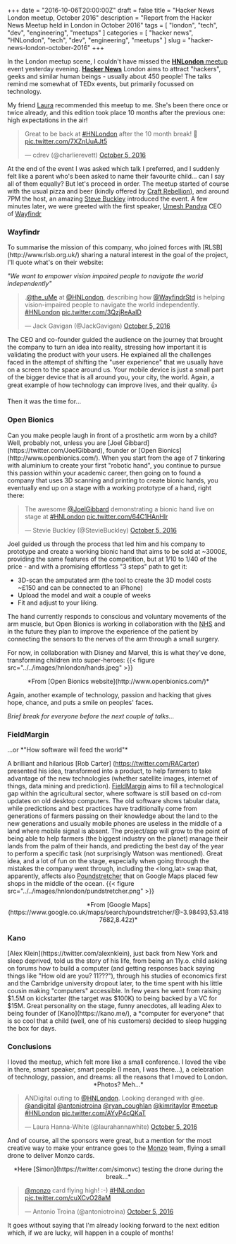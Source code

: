 +++
date = "2016-10-06T20:00:00Z"
draft = false
title = "Hacker News London meetup, October 2016"
description = "Report from the Hacker News Meetup held in London in October 2016"
tags = [ "london", "tech", "dev", "engineering", "meetups" ]
categories = [ "hacker news", "HNLondon", "tech", "dev", "engineering", "meetups" ]
slug = "hacker-news-london-october-2016"
+++

In the London meetup scene, I couldn't have missed the [**HNLondon** meetup](http://www.meetup.com/HNLondon) event yesterday evening. [**Hacker News**](https://news.ycombinator.com/) London aims to attract "hackers", geeks and similar human beings - usually about 450 people! The talks remind me somewhat of TEDx events, but primarily focussed on technology.

My friend [Laura](https://twitter.com/laurahannawhite) recommended this meetup to me. She's been there once or twice already, and this edition took place 10 months after the previous one: high expectations in the air!
<blockquote class="twitter-tweet" data-lang="en"><p lang="en" dir="ltr">Great to be back at <a href="https://twitter.com/hashtag/HNLondon?src=hash">#HNLondon</a> after the 10 month break! 🦄 <a href="https://t.co/7XZnUuAJt5">pic.twitter.com/7XZnUuAJt5</a></p>&mdash; cdrev (@charlierevett) <a href="https://twitter.com/charlierevett/status/783732029909327872">October 5, 2016</a></blockquote>
<script async src="//platform.twitter.com/widgets.js" charset="utf-8"></script>

At the end of the event I was asked which talk I preferred, and I suddenly felt like a parent who's been asked to name their favourite child... can I say all of them equally? But let's proceed in order. The meetup started of course with the usual pizza and beer (kindly offered by [Craft Rebellion](http://craftrebellion.com/)), and around 7PM the host, an amazing [Steve Buckley](https://twitter.com/steviebuckley) introduced the event. A few minutes later, we were greeted with the first speaker, [Umesh Pandya](https://twitter.com/the_uMe) CEO of [Wayfindr](https://www.wayfindr.net/)

<h3>Wayfindr</h3>
To summarise the mission of this company, who joined forces with [RLSB](http://www.rlsb.org.uk/) sharing a natural interest in the goal of the project, I'll quote what's on their website:

*"We want to empower vision impaired people to navigate the world independently"*

<blockquote class="twitter-tweet" data-lang="en"><p lang="en" dir="ltr">.<a href="https://twitter.com/the_uMe">@the_uMe</a> at <a href="https://twitter.com/HNLondon">@HNLondon</a>, describing how <a href="https://twitter.com/WayfindrStd">@WayfindrStd</a> is helping vision-impaired people to navigate the world independently. <a href="https://twitter.com/hashtag/HNLondon?src=hash">#HNLondon</a> <a href="https://t.co/3QzjReAalD">pic.twitter.com/3QzjReAalD</a></p>&mdash; Jack Gavigan (@JackGavigan) <a href="https://twitter.com/JackGavigan/status/783735006355132421">October 5, 2016</a></blockquote>
<script async src="//platform.twitter.com/widgets.js" charset="utf-8"></script>

The CEO and co-founder guided the audience on the journey that brought the company to turn an idea into reality, stressing how important it is validating the product with your users. He explained all the challenges faced in the attempt of shifting the "user experience" that we usually have on a screen to the space around us. Your mobile device is just a small part of the bigger device that is all around you, your city, the world. Again, a great example of how technology can improve lives, and their quality. 👍

Then it was the time for...

<h3>Open Bionics</h3>
Can you make people laugh in front of a prosthetic arm worn by a child? Well, probably not, unless you are [Joel Gibbard](https://twitter.com/JoelGibbard), founder or [Open Bionics](http://www.openbionics.com/). When you start from the age of 7 tinkering with aluminium to create your first "robotic hand", you continue to pursue this passion within your academic career, then going on to found a company that uses 3D scanning and printing to create bionic hands, you eventually end up on a stage with a working prototype of a hand, right there:
<blockquote class="twitter-tweet" data-lang="en"><p lang="en" dir="ltr">The awesome <a href="https://twitter.com/JoelGibbard">@JoelGibbard</a> demonstrating a bionic hand live on stage at <a href="https://twitter.com/hashtag/HNLondon?src=hash">#HNLondon</a> <a href="https://t.co/64C1HAnHlr">pic.twitter.com/64C1HAnHlr</a></p>&mdash; Stevie Buckley (@StevieBuckley) <a href="https://twitter.com/StevieBuckley/status/783739115841974273">October 5, 2016</a></blockquote>
<script async src="//platform.twitter.com/widgets.js" charset="utf-8"></script>
Joel guided us through the process that led him and his company to prototype and create a working bionic hand that aims to be sold at ~3000£, providing the same features of the competition, but at 1/10 to 1/40 of the price - and with a promising effortless "3 steps" path to get it:

* 3D-scan the amputated arm (the tool to create the 3D model costs ~£150 and can be connected to an iPhone)
* Upload the model and wait a couple of weeks
* Fit and adjust to your liking.

The hand currently responds to conscious and voluntary movements of the arm muscle, but Open Bionics is working in collaboration with the [NHS](http://www.nhs.uk/) and in the future they plan to improve the experience of the patient by connecting the sensors to the nerves of the arm through a small surgery.

For now, in collaboration with Disney and Marvel, this is what they've done, transforming children into super-heroes:
{{< figure src="../../images/hnlondon/hands.jpeg" >}}
<center>*From [Open Bionics website](http://www.openbionics.com/)*</center>

Again, another example of technology, passion and hacking that gives hope, chance, and puts a smile on peoples' faces.

*Brief break for everyone before the next couple of talks...*

<h3>FieldMargin</h3>
...or *"How software will feed the world"*

A brilliant and hilarious [Rob Carter] (https://twitter.com/RACarter) presented his idea, transformed into a product, to help farmers to take advantage of the new technologies (whether satellite images, internet of things, data mining and prediction). [FieldMargin](http://www.fieldmargin.com/) aims to fill a technological gap within the agricultural sector, where software is still based on cd-rom updates on old desktop computers. The old software shows tabular data, while predictions and best practices have traditionally come from generations of farmers passing on their knowledge about the land to the new generations and usually mobile phones are useless in the middle of a land where mobile signal is absent. The project/app will grow to the point of being able to help farmers (the biggest industry on the planet) manage their lands from the palm of their hands, and predicting the best day of the year to perform a specific task (not surprisingly Watson was mentioned). Great idea, and a lot of fun on the stage, especially when going through the mistakes the company went through, including the <long,lat> swap that, apparently, affects also [Poundstretcher](http://www.poundstretcher.co.uk/) that on Google Maps placed few shops in the middle of the ocean.
{{< figure src="../../images/hnlondon/pundstretcher.png" >}}
<center>*From [Google Maps](https://www.google.co.uk/maps/search/poundstretcher/@-3.98493,53.4187682,8.42z)*</center>

<h3>Kano</h3>
[Alex Klein](https://twitter.com/alexnklein), just back from New York and sleep deprived, told us the story of his life, from being an 11y.o. child asking on forums how to build a computer (and getting responses back saying things like "How old are you? 11???"), through his studies of economics first and the Cambridge university dropout later, to the time spent with his little cousin making "computers" accessible. In few years he went from raising $1.5M on kickstarter (the target was $100K) to being backed by a VC for $15M. Great personality on the stage, funny anecdotes, all leading Alex to being founder of [Kano](https://kano.me/), a *computer for everyone* that is so cool that a child (well, one of his customers) decided to sleep hugging the box for days.

<h3>Conclusions</h3>
I loved the meetup, which felt more like a small conference. I loved the vibe in there, smart speaker, smart people (I mean, I was there...), a celebration of technology, passion, and dreams: all the reasons that I moved to London.

<center>*Photos? Meh...*</center>
<blockquote class="twitter-tweet" data-lang="en"><p lang="en" dir="ltr">ANDigital outing to <a href="https://twitter.com/HNLondon">@HNLondon</a>. Looking deranged with glee. <a href="https://twitter.com/andigital">@andigital</a> <a href="https://twitter.com/antoniotroina">@antoniotroina</a> <a href="https://twitter.com/ryan_coughlan">@ryan_coughlan</a> <a href="https://twitter.com/kimritaylor">@kimritaylor</a> <a href="https://twitter.com/hashtag/meetup?src=hash">#meetup</a> <a href="https://twitter.com/hashtag/HNLondon?src=hash">#HNLondon</a> <a href="https://t.co/AYyP4cQKaT">pic.twitter.com/AYyP4cQKaT</a></p>&mdash; Laura Hanna-White (@laurahannawhite) <a href="https://twitter.com/laurahannawhite/status/783731834865811459">October 5, 2016</a></blockquote>
<script async src="//platform.twitter.com/widgets.js" charset="utf-8"></script>

And of course, all the sponsors were great, but a mention for the most creative way to make your entrance goes to the [Monzo](https://twitter.com/monzo) team, flying a small drone to deliver Monzo cards.
<center>*Here [Simon](https://twitter.com/simonvc) testing the drone during the break...*</center>
<blockquote class="twitter-tweet" data-lang="en"><p lang="en" dir="ltr"><a href="https://twitter.com/monzo">@monzo</a> card flying high! :-) <a href="https://twitter.com/hashtag/HNLondon?src=hash">#HNLondon</a> <a href="https://t.co/cuXCvO28aM">pic.twitter.com/cuXCvO28aM</a></p>&mdash; Antonio Troina (@antoniotroina) <a href="https://twitter.com/antoniotroina/status/783751346184921088">October 5, 2016</a></blockquote>
<script async src="//platform.twitter.com/widgets.js" charset="utf-8"></script>

It goes without saying that I'm already looking forward to the next edition which, if we are lucky, will happen in a couple of months!
